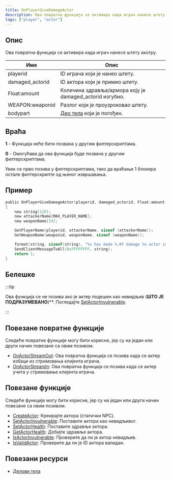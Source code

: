 ```yaml
---
title: OnPlayerGiveDamageActor
description: Ова повратна функција се активира када играч нанесе штету акотру.
tags: ["player", "actor"]
---
```


<VersionWarnSR name='повратна функција' version='SA-MP 0.3.7' />

## Опис

Ова повратна функција се активира када играч нанесе штету акотру.

| Име             | Опис                                                     |
|-----------------|----------------------------------------------------------|
| playerid        | ID играча који је нанео штету.                           |
| damaged_actorid | ID актора који је примио штету.                          |
| Float:amount    | Количина здравља/армора коју је damaged_actorid изгубио. |
| WEAPON:weaponid | Разлог који је проузроковао штету.                       |
| bodypart        | [Део тела](../resources/bodyparts) који је погођен.      |

## Враћа

**1** - Функција неће бити позвана у другим филтерскриптама.

**0** - Омогућава да ова функција буде позвана у другим филтерскриптама.

Увек се прво позива у филтерскриптама, тако да враћање 1 блокира остале филтерскрипте од њеног извршавања.

## Пример

```c
public OnPlayerGiveDamageActor(playerid, damaged_actorid, Float:amount, WEAPON:weaponid, bodypart)
{
    new string[128];
    new attackerName[MAX_PLAYER_NAME];
    new weaponName[24];

    GetPlayerName(playerid, attackerName, sizeof (attackerName));
    GetWeaponName(weaponid, weaponName, sizeof (weaponName));

    format(string, sizeof(string), "%s has made %.0f damage to actor id %d, weapon: %s", attackerName, amount, damaged_actorid, weaponName);
    SendClientMessageToAll(0xFFFFFFFF, string);
    return 1;
}
```

## Белешке

:::tip

Ова функција се не позива ако је актер подешен као невидљив (**ШТО ЈЕ ПОДРАЗУМЕВАНО**)**. Погледајте [SetActorInvulnerable](../functions/SetActorInvulnerable).


:::

## Повезане повратне функције

Следеће повратне функције могу бити корисне, јер су на један или други начин повезане са овим позивом.

- [OnActorStreamOut](OnActorStreamOut): Ова повратна функција се позива када се актер избаци из стримовања клијента играча.
- [OnActorStreamIn](OnActorStreamOut): Ова повратна функција се позива када се актер учита у стримовање клијента играча.

## Повезане функције

Следеће функције могу бити корисне, јер су на један или други начин повезане са овим позивом.

- [CreateActor](../functions/CreateActor): Креирајте актора (статички NPC).
- [SetActorInvulnerable](../functions/SetActorInvulnerable): Поставите актора као невидљивог.
- [SetActorHealth](../functions/SetActorHealth): Поставите здравље актора.
- [GetActorHealth](../functions/GetActorHealth): Добијте здравље актора.
- [IsActorInvulnerable](../functions/IsActorInvulnerable): Проверите да ли је актор невидљив.
- [IsValidActor](../functions/IsValidActor): Проверите да ли је ID актора валидан.

## Повезани ресурси

- [Делови тела](../resources/bodyparts)

